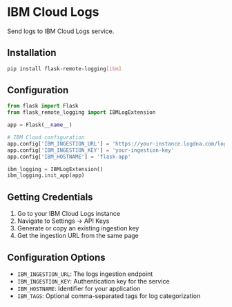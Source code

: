 # IBM Cloud Logs

Send logs to IBM Cloud Logs service.

## Installation

```bash
pip install flask-remote-logging[ibm]
```

## Configuration

```python
from flask import Flask
from flask_remote_logging import IBMLogExtension

app = Flask(__name__)

# IBM Cloud configuration
app.config['IBM_INGESTION_URL'] = 'https://your-instance.logdna.com/logs/ingest'
app.config['IBM_INGESTION_KEY'] = 'your-ingestion-key'
app.config['IBM_HOSTNAME'] = 'flask-app'

ibm_logging = IBMLogExtension()
ibm_logging.init_app(app)
```

## Getting Credentials

1. Go to your IBM Cloud Logs instance
2. Navigate to Settings → API Keys
3. Generate or copy an existing ingestion key
4. Get the ingestion URL from the same page

## Configuration Options

- `IBM_INGESTION_URL`: The logs ingestion endpoint
- `IBM_INGESTION_KEY`: Authentication key for the service
- `IBM_HOSTNAME`: Identifier for your application
- `IBM_TAGS`: Optional comma-separated tags for log categorization

